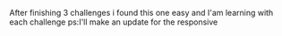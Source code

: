 After finishing 3 challenges i found this one easy and I'am learning with each challenge 
ps:I'll make an update for the responsive
